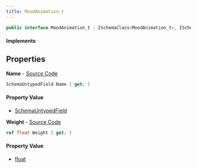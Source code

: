```yaml
---
title: MoodAnimation_t
---
```


```csharp
public interface MoodAnimation_t : ISchemaClass<MoodAnimation_t>, ISchemaField, ISchemaClass, INativeHandle
```

#### Implements

## Properties

**Name** - [Source Code](https://github.com/swiftly-solution/swiftlys2/blob/master/managed/src/SwiftlyS2.Generated/Schemas/Interfaces/MoodAnimation_t.cs#L17)

```csharp
SchemaUntypedField Name { get; }
```

#### Property Value

- [SchemaUntypedField](/docs/api/shared/schemas/schemauntypedfield)

**Weight** - [Source Code](https://github.com/swiftly-solution/swiftlys2/blob/master/managed/src/SwiftlyS2.Generated/Schemas/Interfaces/MoodAnimation_t.cs#L19)

```csharp
ref float Weight { get; }
```

#### Property Value

- [float](https://learn.microsoft.com/dotnet/api/system.single)


